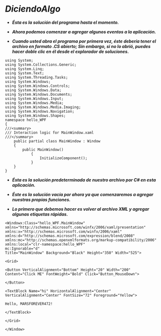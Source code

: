# **_DiciendoAlgo_**

- **_Ésta es la solución del programa hasta el momento._**
  
- **_Ahora podemos comenzar a agregar algunos eventos a la aplicación._**
  
- **_Cuando usted abra el programa por primera vez, éste debería tener el archivo en formato .CS abierto; Sin embargo, si no lo abrió, puedes hacer doble clic en él desde el explorador de soluciones._**
  
```
using System;
using System.Collections.Generic;
using System.Linq;
using System.Text;
using System.Threading.Tasks;
using System.Windows;
using System.Windows.Controls;
using System.Windows.Data;
using System.Windows.Documents;
using System.Windows.Input;
using System.Windows.Media;
using System.Windows.Media.Imaging;
using System.Windows.Navigation;
using System.Windows.Shapes;
namespace hello_WPF
{
///<summary>
/// Interaction logic for MainWindow.xaml
///</summary>
    public partial class MainWindow : Window
    {
        public MainWindow()
            {
                InitializeComponent();
            }
    }
}
```

- **_Ésta es la solución predeterminada de nuestro archivo por C# en esta aplicación._**
  
- **_Éste es la solución vacía por ahora ya que comenzaremos a agregar nuestras propias funciones._**
- **_Lo primero que debemos hacer es volver al archivo XML y agregar algunas etiquetas rápidas._**
```
<Windowx:Class="hello_WPF.MainWindow" 
xmlns="http://schemas.microsoft.com/winfx/2006/xaml/presentation"
xmlns:x="http://schemas.microsoft.com/winfx/2006/xaml"
xmlns:d="http://schemas.microsoft.com/expression/blend/2008"
xmlns:mc="http://schemas.openxmlformats.org/markup-compatibility/2006"
xmlns:local="clr-namespace:hello_WPF"
mc:Ignorable="d"
Title="MainWindow" Background="Black" Height="350" Width="525">

<Grid>

<Button VerticalAlignment="Bottom" Height="20" Width="200" Content="Click ME" FontWeight="Bold" Click="Button_MouseDown">

</Button>

<TextBlock Name="hi" HorizontalAlignment="Center" VerticalAlignment="Center" FontSize="72" Foreground="Yellow">

Hello, MARSFOREVER472!

</TextBlock>

</Grid>

</Window>
```
